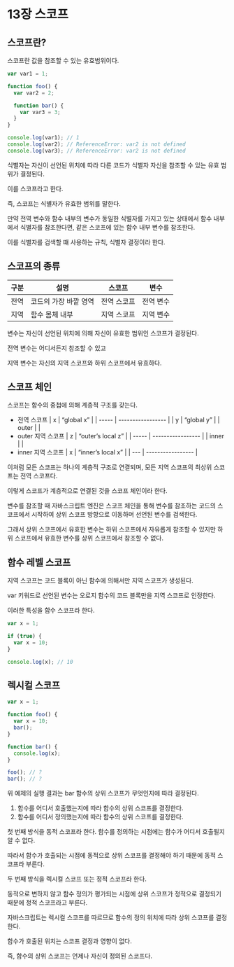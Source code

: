 # 13장 스코프

## 스코프란?

스코프란 값을 참조할 수 있는 유효범위이다.

```jsx
var var1 = 1;

function foo() {
  var var2 = 2;

  function bar() {
    var var3 = 3;
  }
}

console.log(var1); // 1
console.log(var2); // ReferenceError: var2 is not defined
console.log(var3); // ReferenceError: var2 is not defined
```

식별자는 자신이 선언된 위치에 따라 다른 코드가 식별자 자신을 참조할 수 있는 유효 범위가 결정된다.

이를 스코프라고 한다.

즉, 스코프는 식별자가 유효한 범위를 말한다.

만약 전역 변수와 함수 내부의 변수가 동일한 식별자를 가지고 있는 상태에서 함수 내부에서 식별자를 참조한다면, 같은 스코프에 있는 함수 내부 변수를 참조한다.

이를 식별자를 검색할 떄 사용하는 규칙, 식별자 결정이라 한다.

## 스코프의 종류

| 구분 | 설명                  | 스코프      | 변수      |
| ---- | --------------------- | ----------- | --------- |
| 전역 | 코드의 가장 바깥 영역 | 전역 스코프 | 전역 변수 |
| 지역 | 함수 몸체 내부        | 지역 스코프 | 지역 변수 |

변수는 자신이 선언된 위치에 의해 자신이 유효한 범위인 스코프가 결정된다.

전역 변수는 어디서든지 참조할 수 있고

지역 변수는 자신의 지역 스코프와 하위 스코프에서 유효하다.

## 스코프 체인

스코프는 함수의 중첩에 의해 계층적 구조를 갖는다.

- 전역 스코프
  | x     | “global x”        |
  | ----- | ----------------- |
  | y     | “global y”        |
  | outer | <function object> |
- outer 지역 스코프
  | z     | “outer’s local z” |
  | ----- | ----------------- |
  | inner | <function object> |
- inner 지역 스코프
  | x   | “inner’s local x” |
  | --- | ----------------- |

이처럼 모든 스코프는 하나의 계층적 구조로 연결되며, 모든 지역 스코프의 최상위 스코프는 전역 스코프다.

이렇게 스코프가 계층적으로 연결된 것을 스코프 체인이라 한다.

변수를 참조할 때 자바스크립트 엔진은 스코프 체인을 통해 변수를 참조하는 코드의 스코프에서 시작하여 상위 스코프 방향으로 이동하며 선언된 변수를 검색한다.

그래서 상위 스코프에서 유효한 변수는 하위 스코프에서 자유롭게 참조할 수 있지만 하위 스코프에서 유효한 변수를 상위 스코프에서 참조할 수 없다.

## 함수 레벨 스코프

지역 스코프는 코드 블록이 아닌 함수에 의해서만 지역 스코프가 생성된다.

var 키워드로 선언된 변수는 오로지 함수의 코드 블록만을 지역 스코프로 인정한다.

이러한 특성을 함수 스코프라 한다.

```jsx
var x = 1;

if (true) {
  var x = 10;
}

console.log(x); // 10
```

## 렉시컬 스코프

```jsx
var x = 1;

function foo() {
  var x = 10;
  bar();
}

function bar() {
  console.log(x);
}

foo(); // ?
bar(); // ?
```

위 예제의 실행 결과는 bar 함수의 상위 스코프가 무엇인지에 따라 결정된다.

1. 함수를 어디서 호출했는지에 따라 함수의 상위 스코프를 결정한다.
2. 함수를 어디서 정의했는지에 따라 함수의 상위 스코프를 결정한다.

첫 번째 방식을 동적 스코프라 한다. 함수를 정의하는 시점에는 함수가 어디서 호출될지 알 수 없다.

따라서 함수가 호출되는 시점에 동적으로 상위 스코프를 결정해야 하기 때문에 동적 스코프라 부른다.

두 번째 방식을 렉시컬 스코프 또는 정적 스코프라 한다.

동적으로 변하지 않고 함수 정의가 평가되는 시점에 상위 스코프가 정적으로 결정되기 때문에 정적 스코프라고 부른다.

자바스크립트는 렉시컬 스코프를 따르므로 함수의 정의 위치에 따라 상위 스코프를 결정한다.

함수가 호출된 위치는 스코프 결정과 영향이 없다.

즉, 함수의 상위 스코프는 언제나 자신이 정의된 스코프다.
